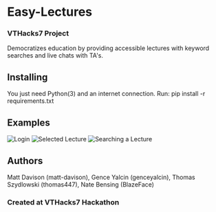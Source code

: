 # Easy-Lectures
### VTHacks7 Project
Democratizes education by providing accessible lectures with keyword searches and live chats with TA's.

## Installing

You just need Python(3) and an internet connection.
Run: pip install -r requirements.txt

## Examples
![Login](https://github.com/matt-davison/easy-lecture/blob/master/example/login.PNG)
![Selected Lecture](https://github.com/matt-davison/easy-lecture/blob/master/example/selected_lecture.PNG)
![Searching a Lecture](https://github.com/matt-davison/easy-lecture/blob/master/example/searching_lecture.PNG)

## Authors
Matt Davison (matt-davison), Gence Yalcin (genceyalcin), Thomas Szydlowski (thomas447), Nate Bensing (BlazeFace)
### Created at VTHacks7 Hackathon
